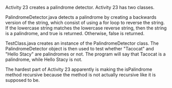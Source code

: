Activity 23 creates a palindrome detector. Activity 23 has two classes.

PalindromeDetector.java detects a palindrome by creating a backwards version of the string, which consist of using a for loop to reverse the string. If the lowercase string matches the lowercase reverse string, then the string is a palindrome, and true is returned. Otherwise, false is returned.

TestClass.java creates an instance of the PalindromeDetector class. The PalindromeDetector object is then used to test whether "Tacocat" and "Hello Stacy" are palindromes or not. The program will say that Tacocat is a palindrome, while Hello Stacy is not.

The hardest part of Activity 23 apparently is making the isPalindrome method recursive because the method is not actually recursive like it is supposed to be.
